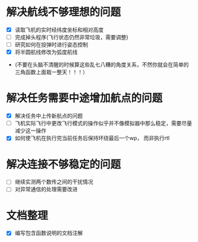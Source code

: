 # 解决航线不够理想的问题
- [x] 读取飞机的实时经纬度坐标和相对高度
- [ ] 完成掉头程序(飞行状态仍然非常垃圾，需要调整)
- [ ] 研究如何在投弹时进行姿态控制
- [x] 将半圆航线修改为弧度航线
- (不要在头脑不清醒的时候算这些乱七八糟的角度关系，不然你就会在简单的三角函数上面栽一整天！！！）
# 解决任务需要中途增加航点的问题
- [x] 解决任务中上传新航点的问题
- [ ] 飞机实际飞行中更改飞行模式的操作似乎并不像模拟器中那么稳定，需要尽量减少这一操作
- [x] 如何使飞机在执行完当前任务后保持环绕最后一个wp， 而非执行rtl
# 解决连接不够稳定的问题
- [ ] 继续实测两个数传之间的干扰情况
- [ ] 对异常通信的处理需要改进
# 文档整理
- [x] 编写包含函数说明的文档注解